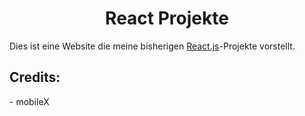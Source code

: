 <h1 align="center">React Projekte</h1>
<p>Dies ist eine Website die meine bisherigen <a href="https://reactjs.org/">React.js</a>-Projekte vorstellt.</p>
<h2>Credits:</h2>
- mobileX
